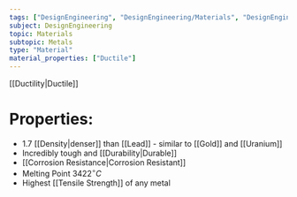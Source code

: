 ```yaml
---
tags: ["DesignEngineering", "DesignEngineering/Materials", "DesignEngineering/Materials/Metals", "DesignEngineering/Materials/Metals/Elements"]
subject: DesignEngineering
topic: Materials
subtopic: Metals
type: "Material"
material_properties: ["Ductile"]
---
```


[[Ductility|Ductile]]

# Properties:
 - 1.7 [[Density|denser]] than [[Lead]] - similar to [[Gold]] and [[Uranium]]
 - Incredibly tough and [[Durability|Durable]]
 - [[Corrosion Resistance|Corrosion Resistant]]
 - Melting Point $3422^{\circ}C$
 - Highest [[Tensile Strength]] of any metal